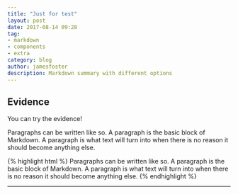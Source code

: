 ```yaml
---
title: "Just for test"
layout: post
date: 2017-08-14 09:28
tag:
- markdown
- components
- extra
category: blog
author: jamesfoster
description: Markdown summary with different options
---
```


## Evidence

You can try the evidence!

<span class="evidence">Paragraphs can be written like so. A paragraph is the basic block of Markdown. A paragraph is what text will turn into when there is no reason it should become anything else.</span>

{% highlight html %}
<span class="evidence">Paragraphs can be written like so. A paragraph is the basic block of Markdown. A paragraph is what text will turn into when there is no reason it should become anything else.</span>
{% endhighlight %}

---